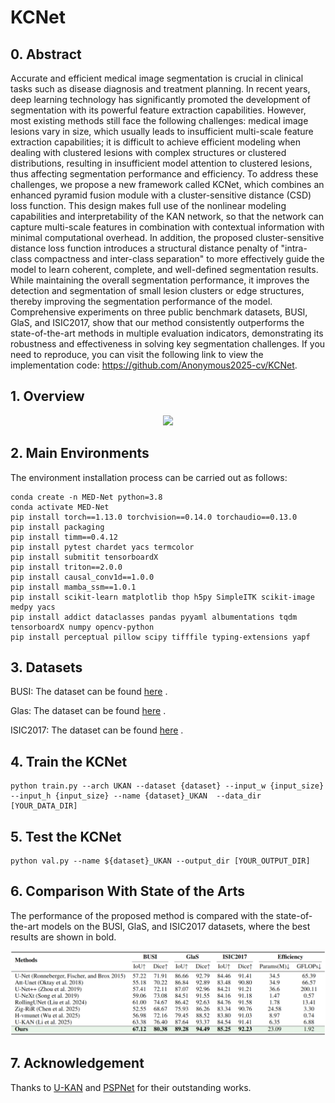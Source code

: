 # KCNet

## 0. Abstract

Accurate and efficient medical image segmentation is crucial in clinical tasks such as disease diagnosis and treatment planning. In recent years, deep learning technology has significantly promoted the development of segmentation with its powerful feature extraction capabilities. However, most existing methods still face the following challenges: medical image lesions vary in size, which usually leads to insufficient multi-scale feature extraction capabilities; it is difficult to achieve efficient modeling when dealing with clustered lesions with complex structures or clustered distributions, resulting in insufficient model attention to clustered lesions, thus affecting segmentation performance and efficiency. To address these challenges, we propose a new framework called KCNet, which combines an enhanced pyramid fusion module with a cluster-sensitive distance (CSD) loss function. This design makes full use of the nonlinear modeling capabilities and interpretability of the KAN network, so that the network can capture multi-scale features in combination with contextual information with minimal computational overhead. In addition, the proposed cluster-sensitive distance loss function introduces a structural distance penalty of "intra-class compactness and inter-class separation" to more effectively guide the model to learn coherent, complete, and well-defined segmentation results. While maintaining the overall segmentation performance, it improves the detection and segmentation of small lesion clusters or edge structures, thereby improving the segmentation performance of the model. Comprehensive experiments on three public benchmark datasets, BUSI, GlaS, and ISIC2017, show that our method consistently outperforms the state-of-the-art methods in multiple evaluation indicators, demonstrating its robustness and effectiveness in solving key segmentation challenges. If you need to reproduce, you can visit the following link to view the implementation code: https://github.com/Anonymous2025-cv/KCNet.


## 1. Overview

<div align="center">
<img src="Figs/KCNet.jpg" />
</div>



## 2. Main Environments

The environment installation process can be carried out as follows:

```
conda create -n MED-Net python=3.8
conda activate MED-Net
pip install torch==1.13.0 torchvision==0.14.0 torchaudio==0.13.0 
pip install packaging
pip install timm==0.4.12
pip install pytest chardet yacs termcolor
pip install submitit tensorboardX
pip install triton==2.0.0
pip install causal_conv1d==1.0.0  
pip install mamba_ssm==1.0.1
pip install scikit-learn matplotlib thop h5py SimpleITK scikit-image medpy yacs
pip install addict dataclasses pandas pyyaml albumentations tqdm tensorboardX numpy opencv-python
pip install perceptual pillow scipy tifffile typing-extensions yapf
```



## 3. Datasets

BUSI: The dataset can be found [here](https://www.kaggle.com/datasets/aryashah2k/breast-ultrasound-images-dataset) .

Glas: The dataset can be found [here](https://websignon.warwick.ac.uk/origin/slogin?shire=https%3A%2F%2Fwarwick.ac.uk%2Fsitebuilder2%2Fshire-read&providerId=urn%3Awarwick.ac.uk%3Asitebuilder2%3Aread%3Aservice&target=https%3A%2F%2Fwarwick.ac.uk%2Ffac%2Fcross_fac%2Ftia%2Fdata%2Fglascontest&status=notloggedin) .

ISIC2017: The dataset can be found [here](https://challenge.isic-archive.com/data/) .





## 4. Train the KCNet

```
python train.py --arch UKAN --dataset {dataset} --input_w {input_size} --input_h {input_size} --name {dataset}_UKAN  --data_dir [YOUR_DATA_DIR]
```



## 5. Test the KCNet 

```
python val.py --name ${dataset}_UKAN --output_dir [YOUR_OUTPUT_DIR] 
```



## 6. Comparison With State of the Arts

The performance of the proposed method is compared with the state-of-the-art models on the BUSI, GlaS, and ISIC2017 datasets, where the best results are shown in bold.

<div align="center">
<img src="Figs/Table1.png" />
</div>



## 7. Acknowledgement

Thanks to [U-KAN](https://github.com/Zhaoyi-Yan/U-KAN) and [PSPNet](https://github.com/hszhao/PSPNet) for their outstanding works.
